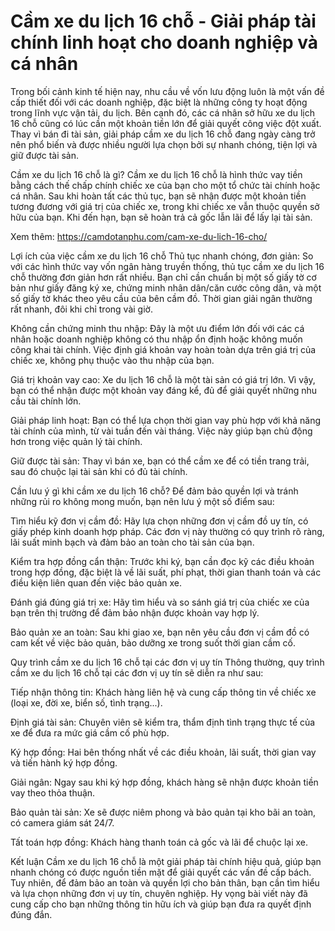 # Cầm xe du lịch 16 chỗ - Giải pháp tài chính linh hoạt cho doanh nghiệp và cá nhân
Trong bối cảnh kinh tế hiện nay, nhu cầu về vốn lưu động luôn là một vấn đề cấp thiết đối với các doanh nghiệp, đặc biệt là những công ty hoạt động trong lĩnh vực vận tải, du lịch. Bên cạnh đó, các cá nhân sở hữu xe du lịch 16 chỗ cũng có lúc cần một khoản tiền lớn để giải quyết công việc đột xuất. Thay vì bán đi tài sản, giải pháp cầm xe du lịch 16 chỗ đang ngày càng trở nên phổ biến và được nhiều người lựa chọn bởi sự nhanh chóng, tiện lợi và giữ được tài sản.

Cầm xe du lịch 16 chỗ là gì?
Cầm xe du lịch 16 chỗ là hình thức vay tiền bằng cách thế chấp chính chiếc xe của bạn cho một tổ chức tài chính hoặc cá nhân. Sau khi hoàn tất các thủ tục, bạn sẽ nhận được một khoản tiền tương đương với giá trị của chiếc xe, trong khi chiếc xe vẫn thuộc quyền sở hữu của bạn. Khi đến hạn, bạn sẽ hoàn trả cả gốc lẫn lãi để lấy lại tài sản.

Xem thêm: https://camdotanphu.com/cam-xe-du-lich-16-cho/

Lợi ích của việc cầm xe du lịch 16 chỗ
Thủ tục nhanh chóng, đơn giản: So với các hình thức vay vốn ngân hàng truyền thống, thủ tục cầm xe du lịch 16 chỗ thường đơn giản hơn rất nhiều. Bạn chỉ cần chuẩn bị một số giấy tờ cơ bản như giấy đăng ký xe, chứng minh nhân dân/căn cước công dân, và một số giấy tờ khác theo yêu cầu của bên cầm đồ. Thời gian giải ngân thường rất nhanh, đôi khi chỉ trong vài giờ.

Không cần chứng minh thu nhập: Đây là một ưu điểm lớn đối với các cá nhân hoặc doanh nghiệp không có thu nhập ổn định hoặc không muốn công khai tài chính. Việc định giá khoản vay hoàn toàn dựa trên giá trị của chiếc xe, không phụ thuộc vào thu nhập của bạn.

Giá trị khoản vay cao: Xe du lịch 16 chỗ là một tài sản có giá trị lớn. Vì vậy, bạn có thể nhận được một khoản vay đáng kể, đủ để giải quyết những nhu cầu tài chính lớn.

Giải pháp linh hoạt: Bạn có thể lựa chọn thời gian vay phù hợp với khả năng tài chính của mình, từ vài tuần đến vài tháng. Việc này giúp bạn chủ động hơn trong việc quản lý tài chính.

Giữ được tài sản: Thay vì bán xe, bạn có thể cầm xe để có tiền trang trải, sau đó chuộc lại tài sản khi có đủ tài chính.

Cần lưu ý gì khi cầm xe du lịch 16 chỗ?
Để đảm bảo quyền lợi và tránh những rủi ro không mong muốn, bạn nên lưu ý một số điểm sau:

Tìm hiểu kỹ đơn vị cầm đồ: Hãy lựa chọn những đơn vị cầm đồ uy tín, có giấy phép kinh doanh hợp pháp. Các đơn vị này thường có quy trình rõ ràng, lãi suất minh bạch và đảm bảo an toàn cho tài sản của bạn.

Kiểm tra hợp đồng cẩn thận: Trước khi ký, bạn cần đọc kỹ các điều khoản trong hợp đồng, đặc biệt là về lãi suất, phí phạt, thời gian thanh toán và các điều kiện liên quan đến việc bảo quản xe.

Đánh giá đúng giá trị xe: Hãy tìm hiểu và so sánh giá trị của chiếc xe của bạn trên thị trường để đảm bảo nhận được khoản vay hợp lý.

Bảo quản xe an toàn: Sau khi giao xe, bạn nên yêu cầu đơn vị cầm đồ có cam kết về việc bảo quản, bảo dưỡng xe trong suốt thời gian cầm cố.

Quy trình cầm xe du lịch 16 chỗ tại các đơn vị uy tín
Thông thường, quy trình cầm xe du lịch 16 chỗ tại các đơn vị uy tín sẽ diễn ra như sau:

Tiếp nhận thông tin: Khách hàng liên hệ và cung cấp thông tin về chiếc xe (loại xe, đời xe, biển số, tình trạng...).

Định giá tài sản: Chuyên viên sẽ kiểm tra, thẩm định tình trạng thực tế của xe để đưa ra mức giá cầm cố phù hợp.

Ký hợp đồng: Hai bên thống nhất về các điều khoản, lãi suất, thời gian vay và tiến hành ký hợp đồng.

Giải ngân: Ngay sau khi ký hợp đồng, khách hàng sẽ nhận được khoản tiền vay theo thỏa thuận.

Bảo quản tài sản: Xe sẽ được niêm phong và bảo quản tại kho bãi an toàn, có camera giám sát 24/7.

Tất toán hợp đồng: Khách hàng thanh toán cả gốc và lãi để chuộc lại xe.

Kết luận
Cầm xe du lịch 16 chỗ là một giải pháp tài chính hiệu quả, giúp bạn nhanh chóng có được nguồn tiền mặt để giải quyết các vấn đề cấp bách. Tuy nhiên, để đảm bảo an toàn và quyền lợi cho bản thân, bạn cần tìm hiểu và lựa chọn những đơn vị uy tín, chuyên nghiệp. Hy vọng bài viết này đã cung cấp cho bạn những thông tin hữu ích và giúp bạn đưa ra quyết định đúng đắn.
